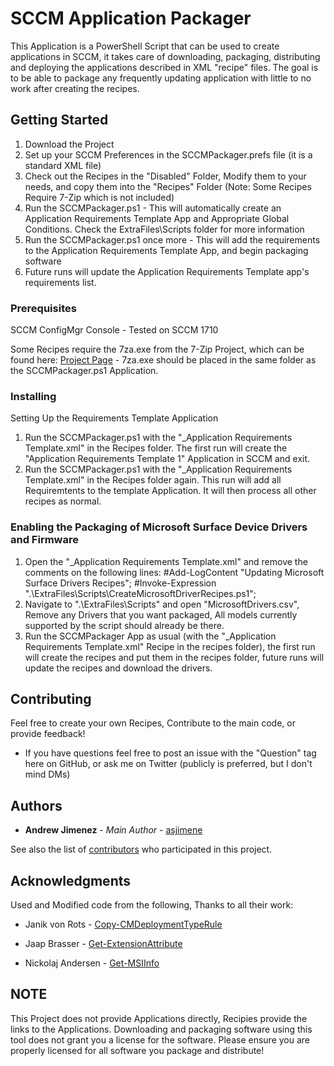 # SCCM Application Packager

This Application is a PowerShell Script that can be used to create applications in SCCM, it takes care of downloading, packaging, distributing and deploying the applications described in XML "recipe" files. The goal is to be able to package any frequently updating application with little to no work after creating the recipes.

## Getting Started

1. Download the Project
2. Set up your SCCM Preferences in the SCCMPackager.prefs file (it is a standard XML file)
3. Check out the Recipes in the "Disabled" Folder, Modify them to your needs, and copy them into the "Recipes" Folder (Note: Some Recipes Require 7-Zip which is not included)
4. Run the SCCMPackager.ps1 - This will automatically create an Application Requirements Template App and Appropriate Global Conditions. Check the ExtraFiles\Scripts folder for more information
5. Run the SCCMPackager.ps1 once more - This will add the requirements to the Application Requirements Template App, and begin packaging software
6. Future runs will update the Application Requirements Template app's requirements list.

### Prerequisites

SCCM ConfigMgr Console - Tested on SCCM 1710

Some Recipes require the 7za.exe from the 7-Zip Project, which can be found here: [Project Page](https://www.7-zip.org/) - 7za.exe should be placed in the same folder as the SCCMPackager.ps1 Application.

### Installing

Setting Up the Requirements Template Application

1. Run the SCCMPackager.ps1 with the "_Application Requirements Template.xml" in the Recipes folder. The first run will create the "Application Requirements Template 1" Application in SCCM and exit.
2. Run the SCCMPackager.ps1 with the "_Application Requirements Template.xml" in the Recipes folder again. This run will add all Requiremtents to the template Application. It will then process all other recipes as normal.

### Enabling the Packaging of Microsoft Surface Device Drivers and Firmware

1. Open the "_Application Requirements Template.xml" and remove the comments on the following lines:
	#Add-LogContent "Updating Microsoft Surface Drivers Recipes";
	#Invoke-Expression ".\ExtraFiles\Scripts\CreateMicrosoftDriverRecipes.ps1";
2. Navigate to ".\ExtraFiles\Scripts" and open "MicrosoftDrivers.csv", Remove any Drivers that you want packaged, All models currently supported by the script should already be there.
3. Run the SCCMPackager App as usual (with the "_Application Requirements Template.xml" Recipe in the recipes folder), the first run will create the recipes and put them in the recipes folder, future runs will update the recipes and download the drivers.


## Contributing

Feel free to create your own Recipes, Contribute to the main code, or provide feedback!

* If you have questions feel free to post an issue with the "Question" tag here on GitHub, or ask me on Twitter (publicly is preferred, but I don't mind DMs)


## Authors

* **Andrew Jimenez** - *Main Author* - [asjimene](https://github.com/asjimene)

See also the list of [contributors](https://github.com/asjimene/SCCM-Application-Packager/graphs/contributors) who participated in this project.


## Acknowledgments

Used and Modified code from the following, Thanks to all their work: 

* Janik von Rots - [Copy-CMDeploymentTypeRule](https://janikvonrotz.ch/2017/10/20/configuration-manager-configure-requirement-rules-for-deployment-types-with-powershell/) 

* Jaap Brasser - [Get-ExtensionAttribute](http://www.jaapbrasser.com) 

* Nickolaj Andersen - [Get-MSIInfo](http://www.scconfigmgr.com/2014/08/22/how-to-get-msi-file-information-with-powershell/)


## NOTE
This Project does not provide Applications directly, Recipies provide the links to the Applications. Downloading and packaging software using this tool does not grant you a license for the software. Please ensure you are properly licensed for all software you package and distribute!
